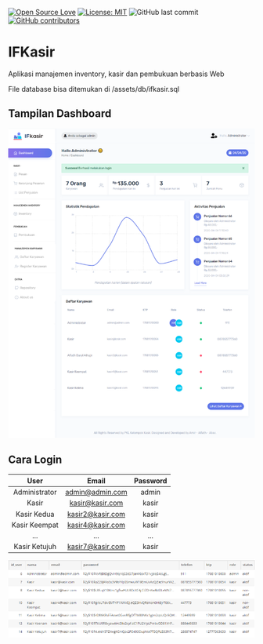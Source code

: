[![Open Source Love](https://badges.frapsoft.com/os/v1/open-source.svg?style=flat)](https://github.com/ellerbrock/open-source-badges/)
[![License: MIT](https://img.shields.io/badge/License-MIT-green.svg)](https://opensource.org/licenses/MIT)
![GitHub last commit](https://img.shields.io/github/last-commit/mramirid/Riferr)
[![GitHub contributors](https://img.shields.io/github/contributors/mramirid/Riferr.svg)](https://GitHub.com/mramirid/Riferr/graphs/contributors/)

# IFKasir

Aplikasi manajemen inventory, kasir dan pembukuan berbasis Web

File database bisa ditemukan di /assets/db/ifkasir.sql

## Tampilan Dashboard

<p align="center">
  <img src="/assets/images/ifkasir.png" alt="Dashboard Screenshot">
</p>

## Cara Login

|      User     |       Email      | Password |
|:-------------:|:----------------:|:--------:|
| Administrator | admin@admin.com  | admin    |
| Kasir         | kasir@kasir.com  | kasir    |
| Kasir Kedua   | kasir2@kasir.com | kasir    |
| Kasir Keempat | kasir4@kasir.com | kasir    |
|      ...      |        ...       |    ...   |
| Kasir Ketujuh | kasir7@kasir.com | kasir    |

<img src="/assets/images/users.png" alt="Tabel User">

